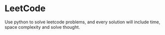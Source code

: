 # LeetCode

Use python to solve leetcode problems, and every solution will include time, space complexity and solve thought.
